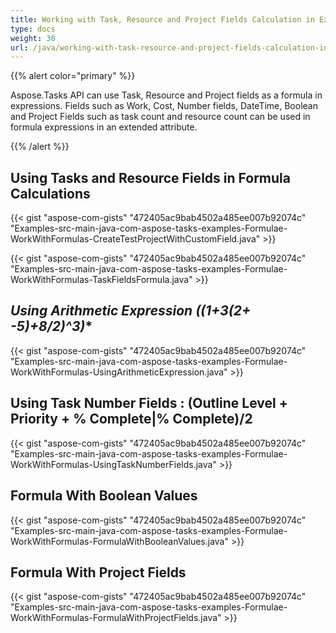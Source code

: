 ```yaml
---
title: Working with Task, Resource and Project Fields Calculation in Expressions
type: docs
weight: 30
url: /java/working-with-task-resource-and-project-fields-calculation-in-expressions/
---
```


{{% alert color="primary" %}} 

Aspose.Tasks API can use Task, Resource and Project fields as a formula in expressions. Fields such as Work, Cost, Number fields, DateTime, Boolean and Project Fields such as task count and resource count can be used in formula expressions in an extended attribute.

{{% /alert %}} 
## **Using Tasks and Resource Fields in Formula Calculations**

{{< gist "aspose-com-gists" "472405ac9bab4502a485ee007b92074c" "Examples-src-main-java-com-aspose-tasks-examples-Formulae-WorkWithFormulas-CreateTestProjectWithCustomField.java" >}}

{{< gist "aspose-com-gists" "472405ac9bab4502a485ee007b92074c" "Examples-src-main-java-com-aspose-tasks-examples-Formulae-WorkWithFormulas-TaskFieldsFormula.java" >}}


## **Using Arithmetic Expression ((1+3*(2+ -5)+8/2)^3)**
{{< gist "aspose-com-gists" "472405ac9bab4502a485ee007b92074c" "Examples-src-main-java-com-aspose-tasks-examples-Formulae-WorkWithFormulas-UsingArithmeticExpression.java" >}}

## **Using Task Number Fields : (Outline Level + Priority + % Complete|% Complete)/2**
{{< gist "aspose-com-gists" "472405ac9bab4502a485ee007b92074c" "Examples-src-main-java-com-aspose-tasks-examples-Formulae-WorkWithFormulas-UsingTaskNumberFields.java" >}}

## **Formula With Boolean Values**
{{< gist "aspose-com-gists" "472405ac9bab4502a485ee007b92074c" "Examples-src-main-java-com-aspose-tasks-examples-Formulae-WorkWithFormulas-FormulaWithBooleanValues.java" >}}

## **Formula With Project Fields**
{{< gist "aspose-com-gists" "472405ac9bab4502a485ee007b92074c" "Examples-src-main-java-com-aspose-tasks-examples-Formulae-WorkWithFormulas-FormulaWithProjectFields.java" >}}
